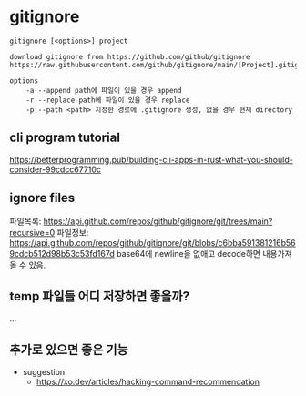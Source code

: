 # gitignore

```
gitignore [<options>] project

download gitignore from https://github.com/github/gitignore
https://raw.githubusercontent.com/github/gitignore/main/[Project].gitignore

options
    -a --append path에 파일이 있을 경우 append
    -r --replace path에 파일이 있을 경우 replace
    -p --path <path> 지정한 경로에 .gitignore 생성, 없을 경우 현재 directory
```

## cli program tutorial

https://betterprogramming.pub/building-cli-apps-in-rust-what-you-should-consider-99cdcc67710c

## ignore files

파일목록: https://api.github.com/repos/github/gitignore/git/trees/main?recursive=0
파일정보: https://api.github.com/repos/github/gitignore/git/blobs/c6bba591381216b569cdcb512d98b53c53fd167d
base64에 newline을 없애고 decode하면 내용가져올 수 있음.

## temp 파일들 어디 저장하면 좋을까?

...

## 추가로 있으면 좋은 기능

- suggestion
  - https://xo.dev/articles/hacking-command-recommendation
